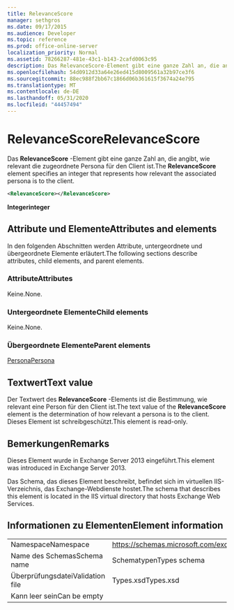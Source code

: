 ```yaml
---
title: RelevanceScore
manager: sethgros
ms.date: 09/17/2015
ms.audience: Developer
ms.topic: reference
ms.prod: office-online-server
localization_priority: Normal
ms.assetid: 78266287-481e-43c1-b143-2cafd0063c95
description: Das RelevanceScore-Element gibt eine ganze Zahl an, die angibt, wie relevant die zugeordnete Persona für den Client ist.
ms.openlocfilehash: 54d0912d33a64e26ed415d8009561a32b97ce3f6
ms.sourcegitcommit: 88ec988f2bb67c1866d06b361615f3674a24e795
ms.translationtype: MT
ms.contentlocale: de-DE
ms.lasthandoff: 05/31/2020
ms.locfileid: "44457494"
---
```

# <a name="relevancescore"></a><span data-ttu-id="ef71b-103">RelevanceScore</span><span class="sxs-lookup"><span data-stu-id="ef71b-103">RelevanceScore</span></span>

<span data-ttu-id="ef71b-104">Das **RelevanceScore** -Element gibt eine ganze Zahl an, die angibt, wie relevant die zugeordnete Persona für den Client ist.</span><span class="sxs-lookup"><span data-stu-id="ef71b-104">The **RelevanceScore** element specifies an integer that represents how relevant the associated persona is to the client.</span></span> 
  
```XML
<RelevanceScore></RelevanceScore>
```

 <span data-ttu-id="ef71b-105">**Integer**</span><span class="sxs-lookup"><span data-stu-id="ef71b-105">**integer**</span></span>
## <a name="attributes-and-elements"></a><span data-ttu-id="ef71b-106">Attribute und Elemente</span><span class="sxs-lookup"><span data-stu-id="ef71b-106">Attributes and elements</span></span>

<span data-ttu-id="ef71b-107">In den folgenden Abschnitten werden Attribute, untergeordnete und übergeordnete Elemente erläutert.</span><span class="sxs-lookup"><span data-stu-id="ef71b-107">The following sections describe attributes, child elements, and parent elements.</span></span>
  
### <a name="attributes"></a><span data-ttu-id="ef71b-108">Attribute</span><span class="sxs-lookup"><span data-stu-id="ef71b-108">Attributes</span></span>

<span data-ttu-id="ef71b-109">Keine.</span><span class="sxs-lookup"><span data-stu-id="ef71b-109">None.</span></span>
  
### <a name="child-elements"></a><span data-ttu-id="ef71b-110">Untergeordnete Elemente</span><span class="sxs-lookup"><span data-stu-id="ef71b-110">Child elements</span></span>

<span data-ttu-id="ef71b-111">Keine.</span><span class="sxs-lookup"><span data-stu-id="ef71b-111">None.</span></span>
  
### <a name="parent-elements"></a><span data-ttu-id="ef71b-112">Übergeordnete Elemente</span><span class="sxs-lookup"><span data-stu-id="ef71b-112">Parent elements</span></span>

[<span data-ttu-id="ef71b-113">Persona</span><span class="sxs-lookup"><span data-stu-id="ef71b-113">Persona</span></span>](persona.md)
  
## <a name="text-value"></a><span data-ttu-id="ef71b-114">Textwert</span><span class="sxs-lookup"><span data-stu-id="ef71b-114">Text value</span></span>

<span data-ttu-id="ef71b-115">Der Textwert des **RelevanceScore** -Elements ist die Bestimmung, wie relevant eine Person für den Client ist.</span><span class="sxs-lookup"><span data-stu-id="ef71b-115">The text value of the **RelevanceScore** element is the determination of how relevant a persona is to the client.</span></span> <span data-ttu-id="ef71b-116">Dieses Element ist schreibgeschützt.</span><span class="sxs-lookup"><span data-stu-id="ef71b-116">This element is read-only.</span></span> 
  
## <a name="remarks"></a><span data-ttu-id="ef71b-117">Bemerkungen</span><span class="sxs-lookup"><span data-stu-id="ef71b-117">Remarks</span></span>

<span data-ttu-id="ef71b-118">Dieses Element wurde in Exchange Server 2013 eingeführt.</span><span class="sxs-lookup"><span data-stu-id="ef71b-118">This element was introduced in Exchange Server 2013.</span></span>
  
<span data-ttu-id="ef71b-119">Das Schema, das dieses Element beschreibt, befindet sich im virtuellen IIS-Verzeichnis, das Exchange-Webdienste hostet.</span><span class="sxs-lookup"><span data-stu-id="ef71b-119">The schema that describes this element is located in the IIS virtual directory that hosts Exchange Web Services.</span></span>
  
## <a name="element-information"></a><span data-ttu-id="ef71b-120">Informationen zu Elementen</span><span class="sxs-lookup"><span data-stu-id="ef71b-120">Element information</span></span>

|||
|:-----|:-----|
|<span data-ttu-id="ef71b-121">Namespace</span><span class="sxs-lookup"><span data-stu-id="ef71b-121">Namespace</span></span>  <br/> |https://schemas.microsoft.com/exchange/services/2006/types  <br/> |
|<span data-ttu-id="ef71b-122">Name des Schemas</span><span class="sxs-lookup"><span data-stu-id="ef71b-122">Schema name</span></span>  <br/> |<span data-ttu-id="ef71b-123">Schematypen</span><span class="sxs-lookup"><span data-stu-id="ef71b-123">Types schema</span></span>  <br/> |
|<span data-ttu-id="ef71b-124">Überprüfungsdatei</span><span class="sxs-lookup"><span data-stu-id="ef71b-124">Validation file</span></span>  <br/> |<span data-ttu-id="ef71b-125">Types.xsd</span><span class="sxs-lookup"><span data-stu-id="ef71b-125">Types.xsd</span></span>  <br/> |
|<span data-ttu-id="ef71b-126">Kann leer sein</span><span class="sxs-lookup"><span data-stu-id="ef71b-126">Can be empty</span></span>  <br/> ||
   

